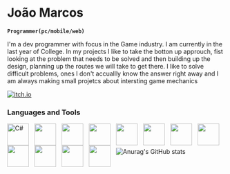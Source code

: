 # João Marcos

**`Programmer(pc/mobile/web)`**

I'm a dev programmer with focus in the Game industry. I am currently in the last year of College. In my projects I like to take the botton up approuch, fist looking at the problem that needs to be solved and then building up the design, planning up the routes we will take to get there. I like to solve difficult problems, ones I don't accuallly know the answer right away and I am always making small projetcs about intersting game mechanics



<p align='left'>
<a href = "https://joao-marcos-bastos.itch.io/">
<img alt = "itch.io" src="https://custom-icon-badges.demolab.com/badge/Itch--io-blue.svg?logo=itchio"/>
</a>
</p>

### Languages and Tools

<img alt="C#" align="left" width="50px" style="padding-right:10px" src="https://cdn.jsdelivr.net/gh/devicons/devicon@latest/icons/csharp/csharp-original.svg" />
<img align="left" width="50px" style="padding-right:10px" src="https://cdn.jsdelivr.net/gh/devicons/devicon@latest/icons/unity/unity-original.svg" />
<img align="left" width="50px" style="padding-right:10px" src="https://cdn.jsdelivr.net/gh/devicons/devicon@latest/icons/visualstudio/visualstudio-original.svg" />
<img align="left" width="50px" style="padding-right:10px" src="https://cdn.jsdelivr.net/gh/devicons/devicon@latest/icons/java/java-original.svg" />
<img align="left" width="50px" style="padding-right:10px" src="https://cdn.jsdelivr.net/gh/devicons/devicon@latest/icons/python/python-plain.svg" />
<img align="left" width="50px" style="padding-right:10px" src="https://cdn.jsdelivr.net/gh/devicons/devicon@latest/icons/sqldeveloper/sqldeveloper-original.svg" />
<img align="left" width="50px" style="padding-right:10px" src="https://cdn.jsdelivr.net/gh/devicons/devicon@latest/icons/notion/notion-original.svg" />
<img align="left" width="50px" style="padding-right:10px" src="https://cdn.jsdelivr.net/gh/devicons/devicon@latest/icons/trello/trello-original.svg" />
<img align="left" width="50px" style="padding-right:10px" src="https://cdn.jsdelivr.net/gh/devicons/devicon@latest/icons/android/android-original.svg" />
<img align="left" width="50px" style="padding-right:10px" src="https://cdn.jsdelivr.net/gh/devicons/devicon@latest/icons/php/php-original.svg" />
<img align="left" width="50px" style="padding-right:10px" src="https://cdn.jsdelivr.net/gh/devicons/devicon@latest/icons/blender/blender-original.svg" />
<img align="left" width="50px" style="padding-right:10px" src="https://cdn.jsdelivr.net/gh/devicons/devicon@latest/icons/visualbasic/visualbasic-original.svg" />
<br>

#

![Anurag's GitHub stats](https://github-readme-stats.vercel.app/api?username=Joao-M-Bastos&show_icons=true&theme=tokyonight)
